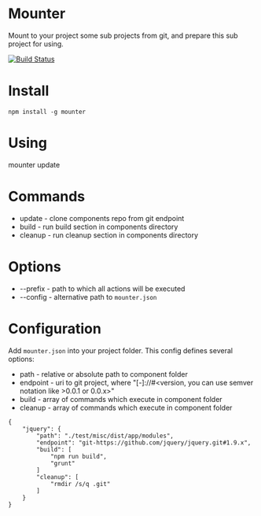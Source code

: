 Mounter
=======

Mount to your project some sub projects from git, and prepare this sub project for using.

[![Build Status](https://travis-ci.org/burlakilia/mounter.svg?branch=master)](https://travis-ci.org/burlakilia/mounter)

Install
=======

`
    npm install -g mounter
`

Using
=======

   mounter update

Commands
=======

*  update - clone components repo from git endpoint
*  build - run build section in components directory
*  cleanup - run cleanup section in components directory

Options
=======
* --prefix - path to which all actions will be executed
* --config - alternative path to `mounter.json`

Configuration
=======
Add `mounter.json` into your project folder. This config defines several options:

* path - relative or absolute path to component folder
* endpoint - uri to git project, where "<repoType>[-<protocol>]://<uri to repo>#<version, you can use semver notation like >0.0.1 or 0.0.x>"
* build - array of commands which execute in component folder
* cleanup - array of commands which execute in component folder

```
{
    "jquery": {
        "path": "./test/misc/dist/app/modules",
        "endpoint": "git-https://github.com/jquery/jquery.git#1.9.x",
        "build": [
            "npm run build",
            "grunt"
        ]
        "cleanup": [
            "rmdir /s/q .git"
        ]
    }
}
```
